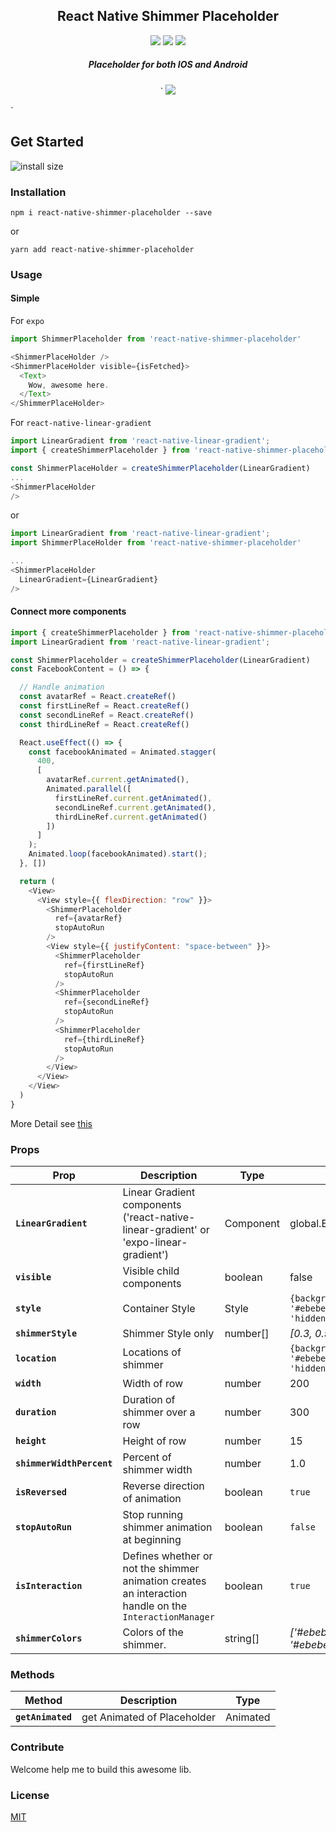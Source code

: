 
<h2 align="center">
  React Native Shimmer Placeholder
</h2>
<p align="center">
  <a href="https://www.npmjs.com/package/react-native-shimmer-placeholder"><img src="https://img.shields.io/npm/v/react-native-shimmer-placeholder.svg?style=flat-square"></a>
  <a href="https://www.npmjs.com/package/react-native-shimmer-placeholder"><img src="https://img.shields.io/npm/dm/react-native-shimmer-placeholder.svg?style=flat-square"></a>
  <a href="https://packagephobia.now.sh/badge?p=react-native-shimmer-placeholder@1.0.29"><img src="https://packagephobia.now.sh/badge?p=react-native-shimmer-placeholder@1.0.29"></a>
</p>
<h5 align="center">
Placeholder for both IOS and Android
</h5>

<p align="center">`
<img src="https://github.com/tomzaku/react-native-shimmer-placeholder/blob/master/example.gif?raw=true">
</p>`
<!-- <p align="center">
<img src="https://github.com/tomzaku/react-native-shimmer-placeholder/blob/master/example2.gif?raw=true">
</p> -->

## Get Started
![install size](https://packagephobia.now.sh/badge?p=react-native-shimmer-placeholder@1.0.29)

### Installation

`npm i react-native-shimmer-placeholder --save`

or

`yarn add react-native-shimmer-placeholder`


### Usage

#### Simple

For `expo`
``` js
import ShimmerPlaceholder from 'react-native-shimmer-placeholder'

<ShimmerPlaceHolder />
<ShimmerPlaceHolder visible={isFetched}>
  <Text>
    Wow, awesome here.
  </Text>
</ShimmerPlaceHolder>

```
For `react-native-linear-gradient`
``` js
import LinearGradient from 'react-native-linear-gradient';
import { createShimmerPlaceholder } from 'react-native-shimmer-placeholder'

const ShimmerPlaceHolder = createShimmerPlaceholder(LinearGradient)
...
<ShimmerPlaceHolder
/>
```
or
```js
import LinearGradient from 'react-native-linear-gradient';
import ShimmerPlaceHolder from 'react-native-shimmer-placeholder'

...
<ShimmerPlaceHolder
  LinearGradient={LinearGradient}
/>
```

#### Connect more components

``` js
import { createShimmerPlaceholder } from 'react-native-shimmer-placeholder'
import LinearGradient from 'react-native-linear-gradient';

const ShimmerPlaceholder = createShimmerPlaceholder(LinearGradient)
const FacebookContent = () => {

  // Handle animation
  const avatarRef = React.createRef()
  const firstLineRef = React.createRef()
  const secondLineRef = React.createRef()
  const thirdLineRef = React.createRef()

  React.useEffect(() => {
    const facebookAnimated = Animated.stagger(
      400,
      [
        avatarRef.current.getAnimated(),
        Animated.parallel([
          firstLineRef.current.getAnimated(),
          secondLineRef.current.getAnimated(),
          thirdLineRef.current.getAnimated()
        ])
      ]
    );
    Animated.loop(facebookAnimated).start();
  }, [])

  return (
    <View>
      <View style={{ flexDirection: "row" }}>
        <ShimmerPlaceholder
          ref={avatarRef}
          stopAutoRun
        />
        <View style={{ justifyContent: "space-between" }}>
          <ShimmerPlaceholder
            ref={firstLineRef}
            stopAutoRun
          />
          <ShimmerPlaceholder
            ref={secondLineRef}
            stopAutoRun
          />
          <ShimmerPlaceholder
            ref={thirdLineRef}
            stopAutoRun
          />
        </View>
      </View>
    </View>
  )
}
```

More Detail see [this](https://github.com/tomzaku/react-native-shimmer-placeholder/blob/master/example/App.js)

### Props

| Prop                      | Description                                                                                            | Type      | Default                                           |
| ------------------------- | ------------------------------------------------------------------------------------------------------ | --------- | ------------------------------------------------- |
| **`LinearGradient`**      | Linear Gradient components ('react-native-linear-gradient' or 'expo-linear-gradient')                  | Component | global.Expo.LinearGradient                        |
| **`visible`**             | Visible child components                                                                               | boolean   | false                                             |
| **`style`**               | Container Style                                                                                        | Style     | `{backgroundColor: '#ebebeb',overflow: 'hidden'}` |
| **`shimmerStyle`**        | Shimmer Style only                                                                                     | number[]  | *[0.3, 0.5, 0.7]*                                 |
| **`location`**            | Locations of shimmer                                                                                   |           | `{backgroundColor: '#ebebeb',overflow: 'hidden'}` |
| **`width`**               | Width of row                                                                                           | number    | 200                                               |
| **`duration`**            | Duration of shimmer over a row                                                                         | number    | 300                                               |
| **`height`**              | Height of row                                                                                          | number    | 15                                                |
| **`shimmerWidthPercent`** | Percent of shimmer width                                                                               | number    | 1.0                                               |
| **`isReversed`**          | Reverse direction of animation                                                                         | boolean   | `true`                                            |
| **`stopAutoRun`**         | Stop running shimmer animation at beginning                                                            | boolean   | `false`                                           |
| **`isInteraction`**       | Defines whether or not the shimmer animation creates an interaction handle on the `InteractionManager` | boolean   | `true`                                            |
| **`shimmerColors`**       | Colors of the shimmer.                                                                                 | string[]  | *['#ebebeb', '#c5c5c5', '#ebebeb']*               |

### Methods
| Method            | Description                 | Type     |
| ----------------- | --------------------------- | -------- |
| **`getAnimated`** | get Animated of Placeholder | Animated |

### Contribute

Welcome help me to build this awesome lib.

### License

[MIT](https://github.com/tomzaku/react-native-shimmer-placeholder/blob/master/LICENSE)
